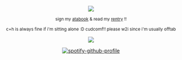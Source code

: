 <div align="center">
  
![](https://komarev.com/ghpvc/?username=astrobarrage&color=dcad48&label=☀︎)           

<div align="center">

<sub> sign my [atabook](https://astrobarrage.atabook.org/) & read my [rentry](https://rentry.co/firecrackerz) !!

<sub> c+h is always fine if i'm sitting alone :D cudcomf!! please w2i since i'm usually offtab 

<div align="center">

![](https://i.postimg.cc/sgBvxXjp/pizzaburger-again.png)

<div align="center">
  
[![spotify-github-profile](https://spotify-github-profile.kittinanx.com/api/view?uid=31opbigsvunesjz4xby6hfaiowlm&cover_image=true&theme=natemoo-re&show_offline=false&background_color=121212&interchange=false&bar_color=53b14f&bar_color_cover=true)](https://spotify-github-profile.kittinanx.com/api/view?uid=31opbigsvunesjz4xby6hfaiowlm&redirect=true)
